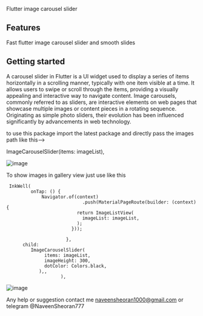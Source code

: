 
Flutter image carousel slider 

## Features

Fast flutter image carousel slider and smooth slides 

## Getting started
A carousel slider in Flutter is a UI widget used to display a series of items horizontally in a scrolling manner, typically with one item visible at a time. It allows users to swipe or scroll through the items, providing a visually appealing and interactive way to navigate content.
Image carousels, commonly referred to as sliders, are interactive elements on web pages that showcase multiple images or content pieces in a rotating sequence. Originating as simple photo sliders, their evolution has been influenced significantly by advancements in web technology.


to use this package import the latest package and directly pass the images path 
like this-->
 
  
  ImageCarouselSlider(items: imageList),

  ![image](https://github.com/naveenpardeep/flutter_image_slider/assets/42085829/376bfff5-c54f-4b96-8f77-2ec02599b9c8)

To show images in gallery view just use like this 
                 
                  
     InkWell(
             onTap: () {
                 Navigator.of(context)
                                .push(MaterialPageRoute(builder: (context) {
                              return ImageListView(
                                imageList: imageList,
                              );
                            }));
                           
                          },
          child:
             ImageCarouselSlider(
                  items: imageList,
                  imageHeight: 300,
                  dotColor: Colors.black,
                ),,
                        ),

![image](https://github.com/naveenpardeep/flutter_image_slider/assets/42085829/dcd4093a-95da-484c-89f8-757a65dd37f4)




Any help or suggestion contact me naveensheoran1000@gmail.com or telegram @NaveenSheoran777